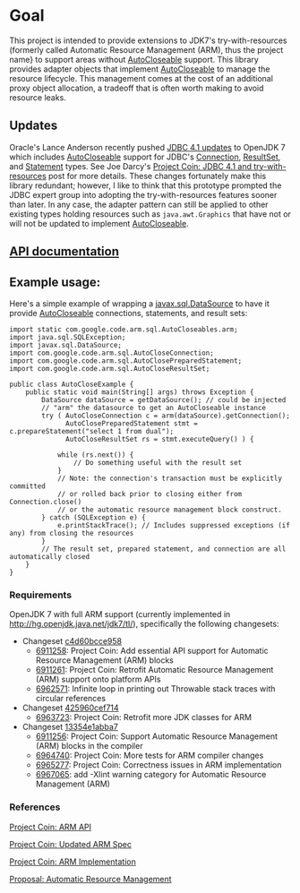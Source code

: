 # Goal #
This project is intended to provide extensions to JDK7's try-with-resources (formerly called Automatic Resource Management (ARM), thus the project name} to support areas without [AutoCloseable](http://download.java.net/jdk7/docs/api/java/lang/AutoCloseable.html) support. This library provides adapter objects that implement [AutoCloseable](http://download.java.net/jdk7/docs/api/java/lang/AutoCloseable.html) to manage the resource lifecycle. This management comes at the cost of an additional proxy object allocation, a tradeoff that is often worth making to avoid resource leaks.

## Updates ##
Oracle's Lance Anderson recently pushed [JDBC 4.1 updates](http://hg.openjdk.java.net/jdk7/tl/jdk/rev/c786a9c927fd) to OpenJDK 7 which includes [AutoCloseable](http://download.java.net/jdk7/docs/api/java/lang/AutoCloseable.html) support for JDBC's [Connection](http://hg.openjdk.java.net/jdk7/jdk7/jdk/file/tip/src/share/classes/java/sql/Connection.java), [ResultSet](http://hg.openjdk.java.net/jdk7/jdk7/jdk/file/tip/src/share/classes/java/sql/ResultSet.java), and [Statement](http://hg.openjdk.java.net/jdk7/jdk7/jdk/file/tip/src/share/classes/java/sql/Statement.java) types. See Joe Darcy's [Project Coin: JDBC 4.1 and try-with-resources](http://blogs.sun.com/darcy/entry/project_coin_jdbc_4_1) post for more details. These changes fortunately make this library redundant; however, I like to think that this prototype prompted the JDBC expert group into adopting the try-with-resources features sooner than later. In any case, the adapter pattern can still be applied to other existing types holding resources such as `java.awt.Graphics` that have not or will not be updated to implement [AutoCloseable](http://download.java.net/jdk7/docs/api/java/lang/AutoCloseable.html).

## [API documentation](http://arm-extensions.googlecode.com/hg/javadoc/index.html) ##

## Example usage: ##
Here's a simple example of wrapping a [javax.sql.DataSource](http://download.java.net/jdk7/docs/api/javax/sql/DataSource.html) to have it provide [AutoCloseable](http://download.java.net/jdk7/docs/api/java/lang/AutoCloseable.html) connections, statements, and result sets:

```
import static com.google.code.arm.sql.AutoCloseables.arm;
import java.sql.SQLException;
import javax.sql.DataSource;
import com.google.code.arm.sql.AutoCloseConnection;
import com.google.code.arm.sql.AutoClosePreparedStatement;
import com.google.code.arm.sql.AutoCloseResultSet;

public class AutoCloseExample {
    public static void main(String[] args) throws Exception {
        DataSource dataSource = getDataSource(); // could be injected
        // "arm" the datasource to get an AutoCloseable instance
        try ( AutoCloseConnection c = arm(dataSource).getConnection();
              AutoClosePreparedStatement stmt = c.prepareStatement("select 1 from dual");
              AutoCloseResultSet rs = stmt.executeQuery() ) {

            while (rs.next()) {
                // Do something useful with the result set
            }
            // Note: the connection's transaction must be explicitly committed
            // or rolled back prior to closing either from Connection.close()
            // or the automatic resource management block construct.
        } catch (SQLException e) {
            e.printStackTrace(); // Includes suppressed exceptions (if any) from closing the resources
        }
        // The result set, prepared statement, and connection are all automatically closed
    }
}
```



### Requirements ###
OpenJDK 7 with full ARM support (currently implemented in http://hg.openjdk.java.net/jdk7/tl/), specifically the following changesets:
  * Changeset [c4d60bcce958](http://hg.openjdk.java.net/jdk7/tl/jdk/rev/c4d60bcce958)
    * [6911258](http://bugs.sun.com/bugdatabase/view_bug.do?bug_id=6911258): Project Coin: Add essential API support for Automatic Resource Management (ARM) blocks
    * [6911261](http://bugs.sun.com/bugdatabase/view_bug.do?bug_id=6911261): Project Coin: Retrofit Automatic Resource Management (ARM) support onto platform APIs
    * [6962571](http://bugs.sun.com/bugdatabase/view_bug.do?bug_id=6962571): Infinite loop in printing out Throwable stack traces with circular references
  * Changeset [425960cef714](http://hg.openjdk.java.net/jdk7/tl/jdk/rev/425960cef714)
    * [6963723](http://bugs.sun.com/bugdatabase/view_bug.do?bug_id=6963723): Project Coin: Retrofit more JDK classes for ARM
  * Changeset [13354e1abba7](http://hg.openjdk.java.net/jdk7/tl/langtools/rev/13354e1abba7)
    * [6911256](http://bugs.sun.com/bugdatabase/view_bug.do?bug_id=6911256): Project Coin: Support Automatic Resource Management (ARM) blocks in the compiler
    * [6964740](http://bugs.sun.com/bugdatabase/view_bug.do?bug_id=6964740): Project Coin: More tests for ARM compiler changes
    * [6965277](http://bugs.sun.com/bugdatabase/view_bug.do?bug_id=6965277): Project Coin: Correctness issues in ARM implementation
    * [6967065](http://bugs.sun.com/bugdatabase/view_bug.do?bug_id=6967065): add -Xlint warning category for Automatic Resource Management (ARM)

### References ###
[Project Coin: ARM API](http://blogs.sun.com/darcy/entry/project_coin_arm_api)

[Project Coin: Updated ARM Spec](http://blogs.sun.com/darcy/entry/project_coin_updated_arm_spec)

[Project Coin: ARM Implementation](http://blogs.sun.com/darcy/entry/project_coin_arm_implementation)

[Proposal: Automatic Resource Management](http://mail.openjdk.java.net/pipermail/coin-dev/2009-February/000011.html)